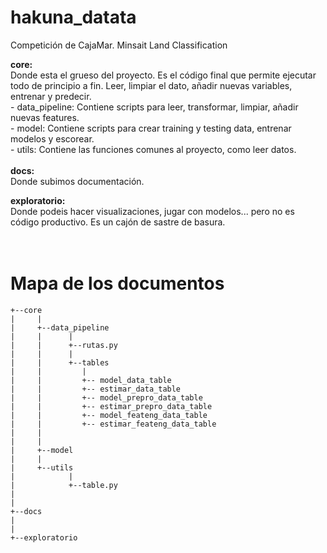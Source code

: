 # hakuna_datata
Competición de CajaMar. Minsait Land Classification


**core:**<br/>
Donde esta el grueso del proyecto. Es el código final que permite ejecutar todo de principio a fin. Leer, limpiar el dato, añadir nuevas variables, entrenar y predecir.<br/>
	- data_pipeline: Contiene scripts para leer, transformar, limpiar, añadir nuevas features.<br/>
	- model: Contiene scripts para crear training y testing data, entrenar modelos y escorear.<br/>
	- utils: Contiene las funciones comunes al proyecto, como leer datos.<br/>
<br/>
**docs:**<br/>
Donde subimos documentación.<br/>

**exploratorio:**<br/>
Donde podeis hacer visualizaciones, jugar con modelos... pero no es código productivo. Es un cajón de sastre de basura.<br/>
<br/>
<br/>
# Mapa de los documentos

	+--core
	|     |
	|     +--data_pipeline
	|     |	     |
	|     |	     +--rutas.py
	|     |	     |	
	|     |	     +--tables	
	|     |		    |
	|     |		    +--	model_data_table
	|     |		    +--	estimar_data_table
	|     |		    +--	model_prepro_data_table
	|     |		    +--	estimar_prepro_data_table
	|     |		    +--	model_feateng_data_table
	|     |		    +--	estimar_feateng_data_table	
	|     |	
	|     |
	|     +--model
	|     |
	|     +--utils
	|     	     |
	|     	     +--table.py	
	|
	|
	+--docs
	|
	|
	+--exploratorio
